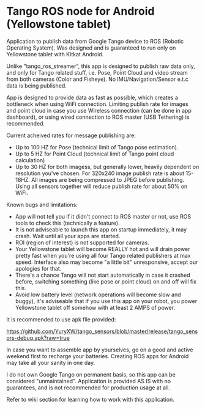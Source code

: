 # Tango ROS node for Android (Yellowstone tablet)

Application to publish data from Google Tango device to ROS (Robotic Operating System).
Was designed and is guaranteed to run only on Yellowstone tablet with Kitkat Android.

Unlike "tango_ros_streamer", this app is designed to publish raw data only, and only for
Tango related stuff, i.e. Pose, Point Cloud and video stream from both cameras (Color and Fisheye).
No IMU/Navigation/Sensor e.t.c data is being published.

App is designed to provide data as fast as possible, which creates a bottleneck when using WiFi connection.
Limiting publish rate for images and point cloud in case you use Wireless connection (can be done in app dashboard),
or using wired connection to ROS master (USB Tethering) is recommended.

Current acheived rates for message publishing are:
- Up to 100 HZ for Pose (technical limit of Tango pose estimation).
- Up to 5 HZ for Point Cloud (technical limit of Tango point cloud calculation)
- Up to 30 HZ for both imagess, but generally lower, heavily dependent on resolution you've chosen.
  For 320x240 image publish rate is about 15-18HZ. All images are being compressed to JPEG before publishing.
  Using all sensors together will reduce publish rate for about 50% on WiFi. 

Known bugs and limitations:
- App will not tell you if it didn't connect to ROS master or not, use ROS tools to check this (technically a feature).
- It is not adviseable to launch this app on startup immediately, it may crash. Wait until all your apps are started.
- ROI (region of interest) is not supported for cameras.
- Your Yellowstone tablet will become REALLY hot and will drain power pretty fast when you're using all four Tango
  related publishers at max speed. Interface also may become "a little bit" unresponsive, accept our apologies for that.
- There's a chance Tango will not start automatically in case it crashed before, switching something (like pose or 
  point cloud) on and off will fix this.
- Avoid low battery level (network operations will become slow and buggy), it's adviseable that if you use this app on your 
  robot, you power Yellowstone tablet off somehow with at least 2 AMPS of power.
  
It is recommended to use apk file provided: 

https://github.com/YuryXW/tango_sensors/blob/master/release/tango_sensors-debug.apk?raw=true

In case you want to assemble app by yourselves, go on a good and active weekend first
to recharge your batteries. Creating ROS apps for Android may take all your sanity in one day.
  
I do not own Google Tango on permanent basis, so this app can be considered "unmaintained". Application is provided AS IS with
no guarantees, and is not recommended for production usage at all.

Refer to wiki section for learning how to work with this application.
